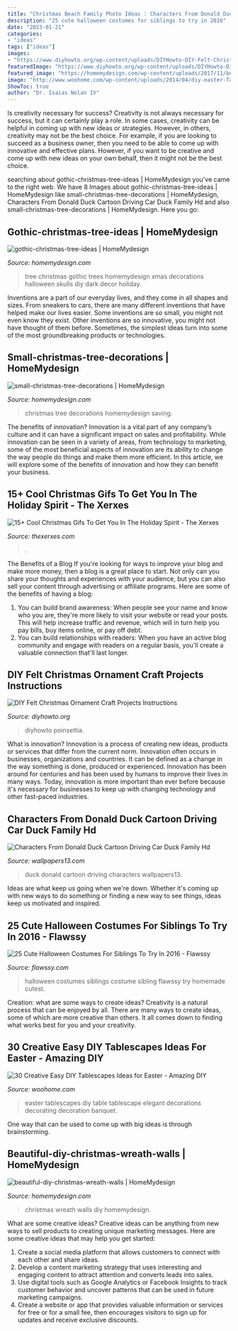 ```yaml
---
title: "Christmas Beach Family Photo Ideas : Characters From Donald Duck Cartoon Driving Car Duck Family Hd"
description: "25 cute halloween costumes for siblings to try in 2016"
date: "2023-01-21"
categories:
- "ideas"
tags: ["ideas"]
images:
- "https://www.diyhowto.org/wp-content/uploads/DIYHowto-DIY-Felt-Christmas-Ornament-Craft-Projects-Instructions-20.jpg"
featuredImage: "https://www.diyhowto.org/wp-content/uploads/DIYHowto-DIY-Felt-Christmas-Ornament-Craft-Projects-Instructions-20.jpg"
featured_image: "https://homemydesign.com/wp-content/uploads/2017/11/beautiful-diy-christmas-wreath-walls.jpg"
image: "http://www.woohome.com/wp-content/uploads/2014/04/diy-easter-Tablescapes-29.jpg"
ShowToc: true
author: "Dr. Isaias Nolan IV"
---
```



Is creativity necessary for success?
Creativity is not always necessary for success, but it can certainly play a role. In some cases, creativity can be helpful in coming up with new ideas or strategies. However, in others, creativity may not be the best choice. For example, if you are looking to succeed as a business owner, then you need to be able to come up with innovative and effective plans. However, if you want to be creative and come up with new ideas on your own behalf, then it might not be the best choice.

	

		
searching about gothic-christmas-tree-ideas | HomeMydesign you've came to the right web. We have 8 Images about gothic-christmas-tree-ideas | HomeMydesign like small-christmas-tree-decorations | HomeMydesign, Characters From Donald Duck Cartoon Driving Car Duck Family Hd and also small-christmas-tree-decorations | HomeMydesign. Here you go:
		
    
## Gothic-christmas-tree-ideas | HomeMydesign

<img loading=lazy src="https://homemydesign.com/wp-content/uploads/2016/11/gothic-christmas-tree-ideas.jpg" onerror="this.onerror=null;this.src='https://tse2.mm.bing.net/th?id=OIP.t6jCYJFBmGAwTDNQTHjl8AHaPg&amp;pid=15.1';" alt="gothic-christmas-tree-ideas | HomeMydesign">

_Source: homemydesign.com_

>tree christmas gothic trees homemydesign xmas decorations halloween skulls diy dark decor holiday. 

	

Inventions are a part of our everyday lives, and they come in all shapes and sizes. From sneakers to cars, there are many different inventions that have helped make our lives easier. Some inventions are so small, you might not even know they exist. Other inventions are so innovative, you might not have thought of them before. Sometimes, the simplest ideas turn into some of the most groundbreaking products or technologies.

    
## Small-christmas-tree-decorations | HomeMydesign

<img loading=lazy src="https://homemydesign.com/wp-content/uploads/2014/12/small-christmas-tree-decorations.jpg" onerror="this.onerror=null;this.src='https://tse1.mm.bing.net/th?id=OIP.J9Os6VTnNq-AL503bwGM5gHaLG&amp;pid=15.1';" alt="small-christmas-tree-decorations | HomeMydesign">

_Source: homemydesign.com_

>christmas tree decorations homemydesign saving. 

	

The benefits of innovation?
Innovation is a vital part of any company’s culture and it can have a significant impact on sales and profitability. While innovation can be seen in a variety of areas, from technology to marketing, some of the most beneficial aspects of innovation are its ability to change the way people do things and make them more efficient. In this article, we will explore some of the benefits of innovation and how they can benefit your business.

    
## 15+ Cool Christmas Gifs To Get You In The Holiday Spirit - The Xerxes

<img loading=lazy src="http://thexerxes.com/wp-content/uploads/2015/11/101.gif" onerror="this.onerror=null;this.src='https://tse4.mm.bing.net/th?id=OIP.GwGmjbyjzgVHzFzgeqzgUAAAAA&amp;pid=15.1';" alt="15+ Cool Christmas Gifs To Get You In The Holiday Spirit - The Xerxes">

_Source: thexerxes.com_

>. 

	

The Benefits of a Blog
If you're looking for ways to improve your blog and make more money, then a blog is a great place to start. Not only can you share your thoughts and experiences with your audience, but you can also sell your content through advertising or affiliate programs. Here are some of the benefits of having a blog: 
1) You can build brand awareness: When people see your name and know who you are, they're more likely to visit your website or read your posts. This will help increase traffic and revenue, which will in turn help you pay bills, buy items online, or pay off debt. 
2) You can build relationships with readers: When you have an active blog community and engage with readers on a regular basis, you'll create a valuable connection that'll last longer.

    
## DIY Felt Christmas Ornament Craft Projects Instructions

<img loading=lazy src="https://www.diyhowto.org/wp-content/uploads/DIYHowto-DIY-Felt-Christmas-Ornament-Craft-Projects-Instructions-20.jpg" onerror="this.onerror=null;this.src='https://tse2.mm.bing.net/th?id=OIP.JdSjzkkuskSg7ck6n6izRQHaRJ&amp;pid=15.1';" alt="DIY Felt Christmas Ornament Craft Projects Instructions">

_Source: diyhowto.org_

>diyhowto poinsettia. 

	

What is innovation?
Innovation is a process of creating new ideas, products or services that differ from the current norm. Innovation often occurs in businesses, organizations and countries. It can be defined as a change in the way something is done, produced or experienced. 
Innovation has been around for centuries and has been used by humans to improve their lives in many ways. Today, innovation is more important than ever before because it's necessary for businesses to keep up with changing technology and other fast-paced industries.

    
## Characters From Donald Duck Cartoon Driving Car Duck Family Hd

<img loading=lazy src="https://www.wallpapers13.com/wp-content/uploads/2017/01/Characters-from-Donald-Duck-cartoon-Driving-Car-Duck-family-HD-Wallpaper-Download-1920x1200-1600x1200.jpg" onerror="this.onerror=null;this.src='https://tse2.mm.bing.net/th?id=OIP.Rn0NIvuZJn4V66iQfNhlPgHaFj&amp;pid=15.1';" alt="Characters From Donald Duck Cartoon Driving Car Duck Family Hd">

_Source: wallpapers13.com_

>duck donald cartoon driving characters wallpapers13. 

	

Ideas are what keep us going when we're down. Whether it's coming up with new ways to do something or finding a new way to see things, ideas keep us motivated and inspired.

    
## 25 Cute Halloween Costumes For Siblings To Try In 2016 - Flawssy

<img loading=lazy src="http://flawssy.com/wp-content/uploads/2016/05/Cute-Sibling-Costume-Ideas.jpg" onerror="this.onerror=null;this.src='https://tse3.mm.bing.net/th?id=OIP.JN7mba8ycvLLMCJEEDv0ugHaLy&amp;pid=15.1';" alt="25 Cute Halloween Costumes For Siblings To Try In 2016 - Flawssy">

_Source: flawssy.com_

>halloween costumes siblings costume sibling flawssy try homemade cutest. 

	

Creation: what are some ways to create ideas?
Creativity is a natural process that can be enjoyed by all. There are many ways to create ideas, some of which are more creative than others. It all comes down to finding what works best for you and your creativity.

    
## 30 Creative Easy DIY Tablescapes Ideas For Easter - Amazing DIY

<img loading=lazy src="http://www.woohome.com/wp-content/uploads/2014/04/diy-easter-Tablescapes-29.jpg" onerror="this.onerror=null;this.src='https://tse1.mm.bing.net/th?id=OIP.AsJUDdlIds12Y_V6ajYffQHaJ3&amp;pid=15.1';" alt="30 Creative Easy DIY Tablescapes Ideas for Easter - Amazing DIY">

_Source: woohome.com_

>easter tablescapes diy table tablescape elegant decorations decorating decoration banquet. 

	

One way that can be used to come up with big ideas is through brainstorming.

    
## Beautiful-diy-christmas-wreath-walls | HomeMydesign

<img loading=lazy src="https://homemydesign.com/wp-content/uploads/2017/11/beautiful-diy-christmas-wreath-walls.jpg" onerror="this.onerror=null;this.src='https://tse3.mm.bing.net/th?id=OIP.hS0qBjusS8ThhFyLuFgbZQHaLH&amp;pid=15.1';" alt="beautiful-diy-christmas-wreath-walls | HomeMydesign">

_Source: homemydesign.com_

>christmas wreath walls diy homemydesign. 

	

What are some creative ideas?
Creative ideas can be anything from new ways to sell products to creating unique marketing messages. Here are some creative ideas that may help you get started: 
1. Create a social media platform that allows customers to connect with each other and share ideas. 
2. Develop a content marketing strategy that uses interesting and engaging content to attract attention and converts leads into sales. 
3. Use digital tools such as Google Analytics or Facebook Insights to track customer behavior and uncover patterns that can be used in future marketing campaigns. 
4. Create a website or app that provides valuable information or services for free or for a small fee, then encourages visitors to sign up for updates and receive exclusive discounts.

